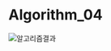 # Algorithm_04
![알고리즘결과](https://user-images.githubusercontent.com/107309830/173393750-48560a20-2fff-4f5b-a568-e1eb37613c6e.JPG)
